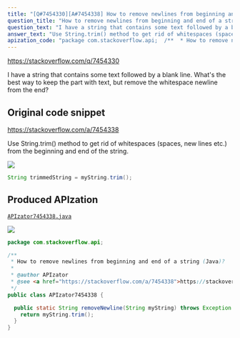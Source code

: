 ```yaml
---
title: "[Q#7454330][A#7454338] How to remove newlines from beginning and end of a string (Java)?"
question_title: "How to remove newlines from beginning and end of a string (Java)?"
question_text: "I have a string that contains some text followed by a blank line. What's the best way to keep the part with text, but remove the whitespace newline from the end?"
answer_text: "Use String.trim() method to get rid of whitespaces (spaces, new lines etc.) from the beginning and end of the string."
apization_code: "package com.stackoverflow.api;  /**  * How to remove newlines from beginning and end of a string (Java)?  *  * @author APIzator  * @see <a href=\"https://stackoverflow.com/a/7454338\">https://stackoverflow.com/a/7454338</a>  */ public class APIzator7454338 {    public static String removeNewline(String myString) throws Exception {     return myString.trim();   } }"
---
```


https://stackoverflow.com/q/7454330

I have a string that contains some text followed by a blank line. What&#x27;s the best way to keep the part with text, but remove the whitespace newline from the end?



## Original code snippet

https://stackoverflow.com/a/7454338

Use String.trim() method to get rid of whitespaces (spaces, new lines etc.) from the beginning and end of the string.

<div class="code-logo"><img src="/stackoverflow.png" /></div>

```java
String trimmedString = myString.trim();
```

## Produced APIzation

[`APIzator7454338.java`](https://github.com/pasqualesalza/apization/raw/main/data/search/APIzator7454338.java)

<div class="code-logo"><img src="/apizator.png" /></div>

```java
package com.stackoverflow.api;

/**
 * How to remove newlines from beginning and end of a string (Java)?
 *
 * @author APIzator
 * @see <a href="https://stackoverflow.com/a/7454338">https://stackoverflow.com/a/7454338</a>
 */
public class APIzator7454338 {

  public static String removeNewline(String myString) throws Exception {
    return myString.trim();
  }
}

```